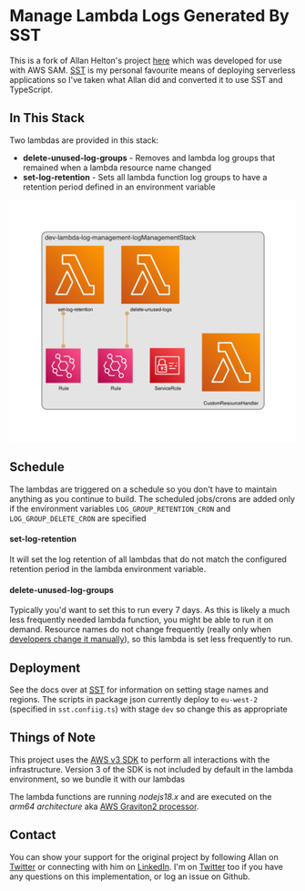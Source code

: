 # Manage Lambda Logs Generated By SST

This is a fork of Allan Helton's project [here](https://github.com/allenheltondev/serverless-lambda-log-management) which was developed for use with AWS SAM. [SST](https://sst.dev) is my personal favourite means of deploying serverless applications so I've taken what Allan did and converted it to use SST and TypeScript.

## In This Stack

Two lambdas are provided in this stack:
* **delete-unused-log-groups** - Removes and lambda log groups that remained when a lambda resource name changed
* **set-log-retention** - Sets all lambda function log groups to have a retention period defined in an environment variable

![Architecture diagram for the two provided lambdas](images/diagram.png)

## Schedule
 
The lambdas are triggered on a schedule so you don't have to maintain anything as you continue to build. The scheduled jobs/crons are added only if the environment variables `LOG_GROUP_RETENTION_CRON` and 
`LOG_GROUP_DELETE_CRON` are specified 

#### set-log-retention

It will set the log retention of all lambdas that do not match the configured retention period in the lambda environment variable.

#### delete-unused-log-groups

Typically you'd want to set this to run every 7 days. As this is likely a much less frequently needed lambda function, you might be able to run it on demand. Resource names do not change frequently (really only when [developers change it manually](https://docs.aws.amazon.com/AWSCloudFormation/latest/UserGuide/aws-resource-lambda-function.html#cfn-lambda-function-functionname)), so this lambda is set less frequently to run.

## Deployment

See the docs over at [SST](https://docs.sst.dev/) for information on setting stage names and regions. The scripts in package json currently deploy to `eu-west-2` (specified in `sst.confiig.ts`) with stage `dev` so change this as appropriate

## Things of Note

This project uses the [AWS v3 SDK](https://docs.aws.amazon.com/AWSJavaScriptSDK/v3/latest/index.html) to perform all interactions with the infrastructure. Version 3 of the SDK is not included by default in the lambda environment, so we bundle it with our lambdas 

The lambda functions are running *nodejs18.x* and are executed on the *arm64 architecture* aka [AWS Graviton2 processor](https://aws.amazon.com/blogs/aws/aws-lambda-functions-powered-by-aws-graviton2-processor-run-your-functions-on-arm-and-get-up-to-34-better-price-performance/).

## Contact
You can show your support for the original project by following Allan on [Twitter][1] or connecting with him on [LinkedIn][3]. 
I'm on [Twitter](https://www.twitter.com/rcoundon) 
too if you have any questions on this implementation, or log an issue on Github.

[1]: http://www.twitter.com/allenheltondev
[2]: http://www.github.com/allenheltondev
[3]: https://www.linkedin.com/in/allen-helton-85aa9650/
